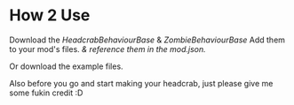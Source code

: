 # How 2 Use #

Download the *HeadcrabBehaviourBase* & *ZombieBehaviourBase* Add them to your mod's files. *& reference them in the mod.json.* 

Or download the example files. 

Also before you go and start making your headcrab, just please give me some fukin credit :D
